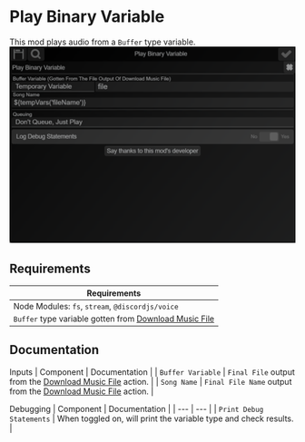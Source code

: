 # Play Binary Variable
This mod plays audio from a `Buffer` type variable.
![](https://github.com/slothyace/bmods-acedia/blob/main/.documentation/.images/playBinaryVar.png)

## Requirements
| Requirements |
| --- |
| Node Modules: `fs`, `stream`, `@discordjs/voice` |
| `Buffer` type variable gotten from [Download Music File](https://github.com/slothyace/bmods-acedia/blob/main/.documentation/downloadMusicFile.md) |

## Documentation
Inputs
| Component | Documentation | 
| `Buffer Variable` | `Final File` output from the [Download Music File](https://github.com/slothyace/bmods-acedia/blob/main/.documentation/downloadMusicFile.md) action. |
| `Song Name` | `Final File Name` output from the [Download Music File](https://github.com/slothyace/bmods-acedia/blob/main/.documentation/downloadMusicFile.md) action. |

Debugging
| Component | Documentation |
| --- | --- |
| `Print Debug Statements` | When toggled on, will print the variable type and check results. |